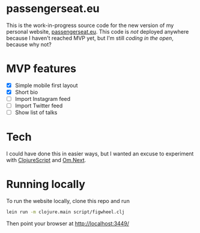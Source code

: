 # passengerseat.eu

This is the work-in-progress source code for the new version of my personal
website, [passengerseat.eu](http://passengerseat.eu). This code is *not*
deployed anywhere because I haven't reached MVP yet, but I'm still _coding in
the open_, because why not?

# MVP features

- [x] Simple mobile first layout
- [x] Short bio
- [ ] Import Instagram feed
- [ ] Import Twitter feed
- [ ] Show list of talks

# Tech

I could have done this in easier ways, but I wanted an excuse to experiment
with [ClojureScript](https://github.com/clojure/clojurescript)
and [Om.Next](https://github.com/omcljs/om/wiki/Quick-Start-%28om.next%29).

# Running locally

To run the website locally, clone this repo and run

```sh
lein run -m clojure.main script/figwheel.clj
```

Then point your browser at [http://localhost:3449/](http://localhost:3449/)
